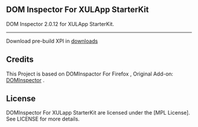 DOM Inspector For XULApp StarterKit
-----------------------------
DOM Inspector 2.0.12 for XULApp StarterKit.


-----------------------------
Download pre-build XPI in [downloads](https://github.com/racklin/xulapp-starterkit-addon-dominspector/tree/master/downloads)


Credits
-----------------------------
This Project is based on DOMInspactor For Firefox , Original Add-on: [DOMInspector](https://addons.mozilla.org/en-us/firefox/addon/dom-inspector-6622/) .


License
-----------------------------
DOMInspector For XULapp StarterKit are licensed under the [MPL License].
See LICENSE for more details.
